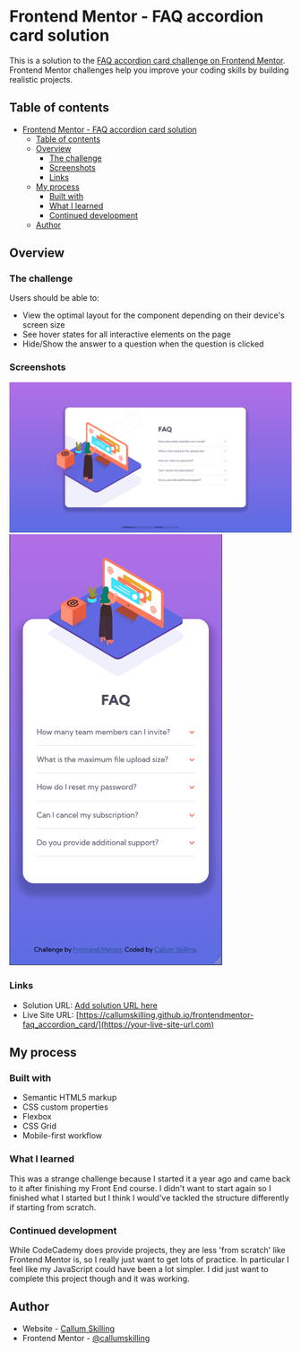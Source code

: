 # Frontend Mentor - FAQ accordion card solution

This is a solution to the [FAQ accordion card challenge on Frontend Mentor](https://www.frontendmentor.io/challenges/faq-accordion-card-XlyjD0Oam). Frontend Mentor challenges help you improve your coding skills by building realistic projects. 

## Table of contents

- [Frontend Mentor - FAQ accordion card solution](#frontend-mentor---faq-accordion-card-solution)
  - [Table of contents](#table-of-contents)
  - [Overview](#overview)
    - [The challenge](#the-challenge)
    - [Screenshots](#screenshots)
    - [Links](#links)
  - [My process](#my-process)
    - [Built with](#built-with)
    - [What I learned](#what-i-learned)
    - [Continued development](#continued-development)
  - [Author](#author)

## Overview

### The challenge

Users should be able to:

- View the optimal layout for the component depending on their device's screen size
- See hover states for all interactive elements on the page
- Hide/Show the answer to a question when the question is clicked

### Screenshots

![](./images/solution_screenshot.png)
![](images/screenshot_solution_mobile.png)

### Links

- Solution URL: [Add solution URL here](https://your-solution-url.com)
- Live Site URL: [https://callumskilling.github.io/frontendmentor-faq_accordion_card/](https://your-live-site-url.com)

## My process

### Built with

- Semantic HTML5 markup
- CSS custom properties
- Flexbox
- CSS Grid
- Mobile-first workflow

### What I learned

This was a strange challenge because I started it a year ago and came back to it after finishing my Front End course. I didn't want to start again so I finished what I started but I think I would've tackled the structure differently if starting from scratch.

### Continued development

While CodeCademy does provide projects, they are less 'from scratch' like Frontend Mentor is, so I really just want to get lots of practice. In particular I feel like my JavaScript could have been a lot simpler. I did just want to complete this project though and it was working.

## Author

- Website - [Callum Skilling](https://github.com/callumskilling)
- Frontend Mentor - [@callumskilling](https://www.frontendmentor.io/profile/callumskilling)

